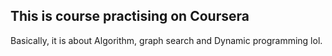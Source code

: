 This is course practising on Coursera
----
Basically, it is about Algorithm, graph search and Dynamic programming lol. <br>

